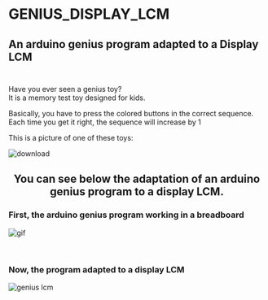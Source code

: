 # GENIUS_DISPLAY_LCM
## An arduino genius program adapted to a Display LCM <br><br>


<p>Have you ever seen a genius toy? <br>
It is a memory test toy designed for kids. <br>
 
Basically, you have to press the colored buttons in the correct sequence. Each time you get it right, the sequence will increase by 1
 
This is a picture of one of these toys: 

</p>

![download](https://user-images.githubusercontent.com/75899235/141028712-270b45a7-deca-4061-b572-fb9723cf27b4.jpg)

<h2 align="center"> You can see below the adaptation of an arduino genius program to a display LCM. </h2>



### First, the arduino genius program working in a breadboard 

![gif](https://user-images.githubusercontent.com/75899235/141028321-d0494169-eb13-494f-b30d-5b84e7d28e22.gif)

<br>

### Now, the program adapted to a display LCM

![genius lcm](https://user-images.githubusercontent.com/75899235/141026189-f93c6b56-e790-4b88-9fd0-38fb9b082176.gif)
